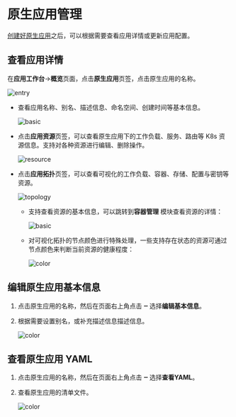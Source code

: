 # 原生应用管理

[创建好原生应用](native-app.md)之后，可以根据需要查看应用详情或更新应用配置。

## 查看应用详情

在**应用工作台**->**概览**页面，点击**原生应用**页签，点击原生应用的名称。

![entry](https://docs.daocloud.io/daocloud-docs-images/docs/zh/docs/amamba/images/native-app01.png)

- 查看应用名称、别名、描述信息、命名空间、创建时间等基本信息。

    ![basic](https://docs.daocloud.io/daocloud-docs-images/docs/zh/docs/amamba/images/native-app02.png)

- 点击**应用资源**页签，可以查看原生应用下的工作负载、服务、路由等 K8s 资源信息。支持对各种资源进行编辑、删除操作。

    ![resource](https://docs.daocloud.io/daocloud-docs-images/docs/zh/docs/amamba/images/native-app03.png)

- 点击**应用拓扑**页签，可以查看可视化的工作负载、容器、存储、配置与密钥等资源。

    ![topology](https://docs.daocloud.io/daocloud-docs-images/docs/zh/docs/amamba/images/native-app04.png)

    - 支持查看资源的基本信息，可以跳转到**容器管理** 模块查看资源的详情：

        ![basic](https://docs.daocloud.io/daocloud-docs-images/docs/zh/docs/amamba/images/native-app05.png)

    - 对可视化拓扑的节点颜色进行特殊处理，一些支持存在状态的资源可通过节点颜色来判断当前资源的健康程度：

        ![color](https://docs.daocloud.io/daocloud-docs-images/docs/zh/docs/amamba/images/native-app06.png)

## 编辑原生应用基本信息

1. 点击原生应用的名称，然后在页面右上角点击 **ⵈ** 选择**编辑基本信息**。
2. 根据需要设置别名，或补充描述信息描述信息。

    ![color](https://docs.daocloud.io/daocloud-docs-images/docs/zh/docs/amamba/images/native-app07.png)

## 查看原生应用 YAML

1. 点击原生应用的名称，然后在页面右上角点击 **ⵈ** 选择**查看YAML**。
2. 查看原生应用的清单文件。

    ![color](https://docs.daocloud.io/daocloud-docs-images/docs/zh/docs/amamba/images/native-app08.png)
